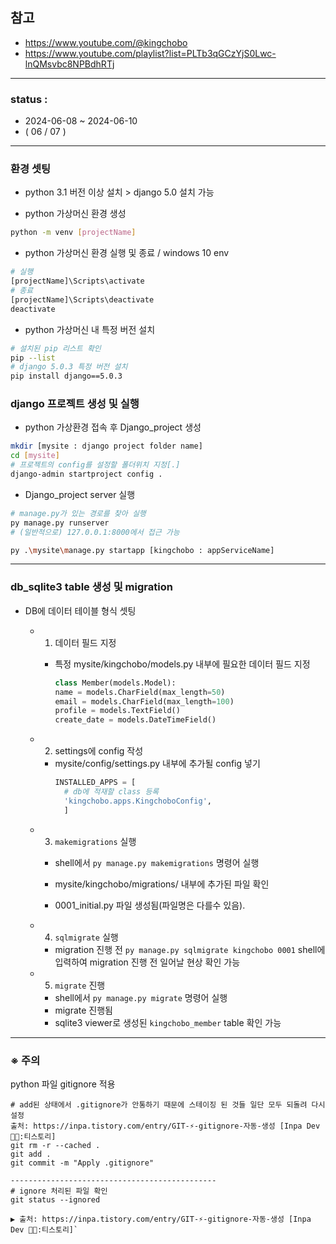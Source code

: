 ## 참고

- https://www.youtube.com/@kingchobo
- https://www.youtube.com/playlist?list=PLTb3qGCzYjS0Lwc-lnQMsvbc8NPBdhRTj

---

### status :

- 2024-06-08 ~ 2024-06-10
- ( 06 / 07 )

---

### 환경 셋팅

- python 3.1 버전 이상 설치 > django 5.0 설치 가능

- python 가상머신 환경 생성

```sh
python -m venv [projectName]
```

- python 가상머신 환경 실행 및 종료 / windows 10 env

```sh
# 실행
[projectName]\Scripts\activate
# 종료
[projectName]\Scripts\deactivate
deactivate
```

- python 가상머신 내 특정 버전 설치

```sh
# 설치된 pip 리스트 확인
pip --list
# django 5.0.3 특정 버전 설치
pip install django==5.0.3
```

### django 프로젝트 생성 및 실행

- python 가상환경 접속 후 Django_project 생성

```sh
mkdir [mysite : django project folder name]
cd [mysite]
# 프로젝트의 config를 설정할 폴더위치 지정[.]
django-admin startproject config .
```

- Django_project server 실행

```sh
# manage.py가 있는 경로를 찾아 실행
py manage.py runserver
# (일반적으로) 127.0.0.1:8000에서 접근 가능
```

```sh
py .\mysite\manage.py startapp [kingchobo : appServiceName]

```

---

### db_sqlite3 table 생성 및 migration

- DB에 데이터 테이블 형식 셋팅

  - 1. 데이터 필드 지정

    - 특정 mysite/kingchobo/models.py 내부에 필요한 데이터 필드 지정

      ```py
      class Member(models.Model):
      name = models.CharField(max_length=50)
      email = models.CharField(max_length=100)
      profile = models.TextField()
      create_date = models.DateTimeField()
      ```

  - 2. settings에 config 작성

    - mysite/config/settings.py 내부에 추가될 config 넣기
      ```py
      INSTALLED_APPS = [
        # db에 적재할 class 등록
        'kingchobo.apps.KingchoboConfig',
        ]
      ```

  - 3. `makemigrations` 실행

    - shell에서 `py manage.py makemigrations` 명령어 실행
    - mysite/kingchobo/migrations/ 내부에 추가된 파일 확인

    - 0001_initial.py 파일 생성됨(파일명은 다를수 있음).

  - 4. `sqlmigrate` 실행

    - migration 진행 전 `py manage.py sqlmigrate kingchobo 0001` shell에 입력하여 migration 진행 전 일어날 현상 확인 가능

  - 5. `migrate` 진행
    - shell에서 `py manage.py migrate` 명령어 실행
    - migrate 진행됨
    - sqlite3 viewer로 생성된 `kingchobo_member` table 확인 가능

---

### ※ 주의

python 파일 gitignore 적용

```shell
# add된 상태에서 .gitignore가 안통하기 때문에 스테이징 된 것들 일단 모두 되돌려 다시 설정
출처: https://inpa.tistory.com/entry/GIT-⚡️-gitignore-자동-생성 [Inpa Dev 👨‍💻:티스토리]
git rm -r --cached .
git add .
git commit -m "Apply .gitignore"

----------------------------------------------
# ignore 처리된 파일 확인
git status --ignored

▶ 출처: https://inpa.tistory.com/entry/GIT-⚡️-gitignore-자동-생성 [Inpa Dev 👨‍💻:티스토리]`
```
